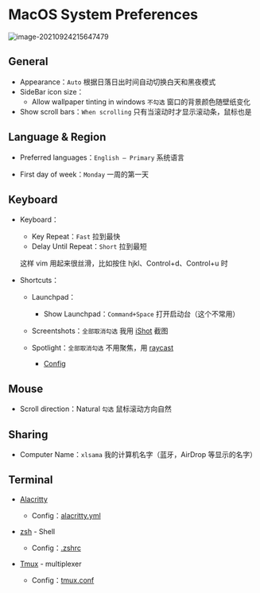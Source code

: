 # MacOS System Preferences

![image-20210924215647479](https://i.loli.net/2021/09/24/J5fCZycLGIVXir2.png)

## General

- Appearance：`Auto` 根据日落日出时间自动切换白天和黑夜模式
- SideBar icon size：
  - Allow wallpaper tinting in windows `不勾选` 窗口的背景颜色随壁纸变化
- Show scroll bars：`When scrolling` 只有当滚动时才显示滚动条，鼠标也是

## Language & Region

- Preferred languages：`English – Primary` 系统语言

- First day of week：`Monday` 一周的第一天

## Keyboard

- Keyboard：

  - Key Repeat：`Fast` 拉到最快
  - Delay Until Repeat：`Short` 拉到最短

  这样 vim 用起来很丝滑，比如按住 hjkl、Control+d、Control+u 时

- Shortcuts：

  - Launchpad：
    - Show Launchpad：`Command+Space` 打开启动台（这个不常用）
  - Screentshots：`全部取消勾选` 我用 [iShot](https://apps.apple.com/cn/app/ishot-%E4%BC%98%E7%A7%80%E7%9A%84%E6%88%AA%E5%9B%BE%E5%BD%95%E5%B1%8F%E5%B7%A5%E5%85%B7/id1485844094?mt=12) 截图
  - Spotlight：`全部取消勾选` 不用聚焦，用 [raycast](https://raycast.com/)

    - [Config](https://github.com/xlsama/dotfiles)

## Mouse

- Scroll direction：Natural `勾选` 鼠标滚动方向自然

## Sharing

- Computer Name：`xlsama` 我的计算机名字（蓝牙，AirDrop 等显示的名字）

## Terminal

- [Alacritty](https://github.com/alacritty/alacritty)

  - Config：[alacritty.yml](https://github.com/xlsama/dotfiles/blob/main/alacritty.yml)

- [zsh](https://ohmyz.sh/) - Shell

  - Config：[.zshrc](https://github.com/xlsama/dotfiles/blob/main/.zshrc)

- [Tmux](https://github.com/tmux/tmux/wiki/Installing) - multiplexer

  - Config：[tmux.conf](https://github.com/xlsama/dotfiles/blob/main/tmux.conf)
